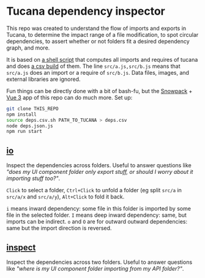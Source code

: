 # Tucana dependency inspector

This repo was created to understand the flow of imports and exports in Tucana, to determine the impact range of a file modification, to spot circular dependencies, to assert whether or not folders fit a desired dependency graph, and more.

It is based on [a shell script](./deps.csv.sh) that computes all imports and requires of tucana and does [a csv build](./deps.csv) of them. The line `src/a.js,src/b.js` means that `src/a.js` does an import or a require of `src/b.js`. Data files, images, and external libraries are ignored.

Fun things can be directly done with a bit of bash-fu, but the [Snowpack](https://www.snowpack.dev/) + [Vue 3](https://v3.vuejs.org/) app of this repo can do much more. Set up:

```sh
git clone THIS_REPO
npm install
source deps.csv.sh PATH_TO_TUCANA > deps.csv
node deps.json.js
npm run start
```

## [io](http://localhost:8080/#/io)

Inspect the dependencies across folders. Useful to answer questions like *"does my UI component folder only export stuff, or should I worry about it importing stuff too?"*.

`Click` to select a folder, `Ctrl+Click` to unfold a folder (eg split `src/a` in `src/a/x` and `src/a/y`), `Alt+Click` to fold it back.

`i` means inward dependency: some file in this folder is imported by some file in the selected folder. `I` means deep inward dependency: same, but imports can be indirect. `o` and `O` are for outward outward dependencies: same but the import direction is reversed.

## [inspect](http://localhost:8080/#/inspect)

Inspect the dependencies across two folders. Useful to answer questions like *"where is my UI component folder importing from my API folder?"*.
